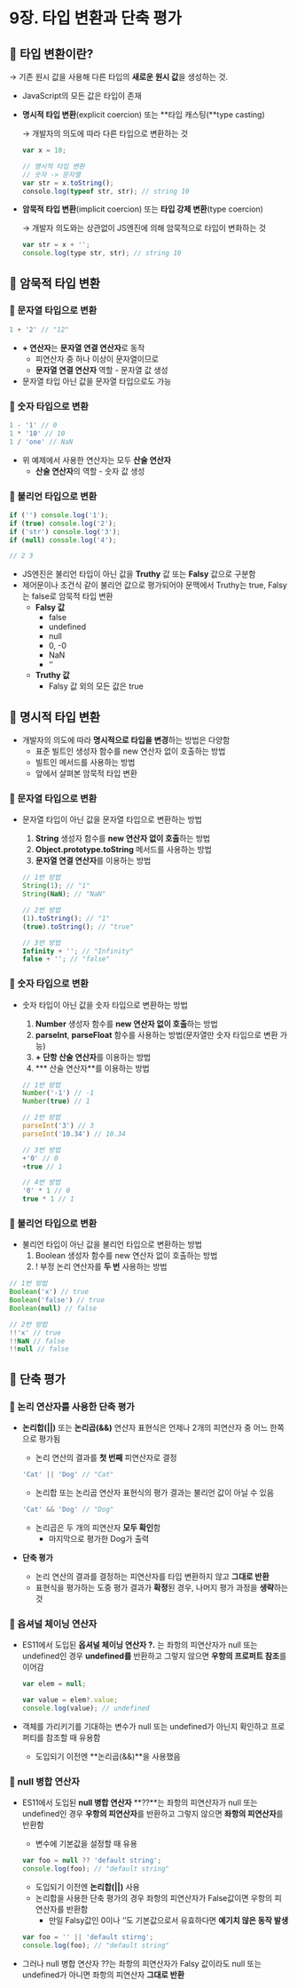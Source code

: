 # 9장. 타입 변환과 단축 평가

## 📌 타입 변환이란?

→ 기존 원시 값을 사용해 다른 타입의 **새로운 원시 값**을 생성하는 것.

- JavaScript의 모든 값은 타입이 존재
- **명시적 타입 변환**(explicit coercion) 또는 **타입 캐스팅(**type casting)
    
    → 개발자의 의도에 따라 다른 타입으로 변환하는 것
    
    ```jsx
    var x = 10;
    
    // 명시적 타입 변환
    // 숫자 -> 문자열
    var str = x.toString();
    consolo.log(typeof str, str); // string 10
    ```
    
- **암묵적 타입 변환**(implicit coercion) 또는 **타입 강제 변환**(type coercion)
    
    → 개발자 의도와는 상관없이 JS엔진에 의해 암묵적으로 타입이 변화하는 것
    
    ```jsx
    var str = x + '';
    console.log(type str, str); // string 10
    ```
    

## 📌 암묵적 타입 변환

### 📍 문자열 타입으로 변환

```jsx
1 + '2' // "12"
```

- **+ 연산자**는 **문자열 연결 연산자**로 동작
    - 피연산자 중 하나 이상이 문자열이므로
    - **문자열 연결 연산자** 역할 - 문자열 값 생성
- 문자열 타입 아닌 값을 문자열 타입으로도 가능

### 📍 숫자 타입으로 변환

```jsx
1 - '1' // 0
1 * '10' // 10
1 / 'one' // NaN
```

- 위 예제에서 사용한 연산자는 모두 **산술 연산자**
    - **산술 연산자**의 역할 - 숫자 값 생성

### 📍 불리언 타입으로 변환

```jsx
if ('') console.log('1');
if (true) console.log('2');
if ('str') console.log('3');
if (null) console.log('4');

// 2 3
```

- JS엔진은 불리언 타입이 아닌 값을 **Truthy** 값 또는 **Falsy** 값으로 구분함
- 제어문이나 조건식 같이 불리언 값으로 평가되어야 문맥에서 Truthy는 true, Falsy는 false로 암묵적 타입 변환
    - **Falsy 값**
        - false
        - undefined
        - null
        - 0, -0
        - NaN
        - ‘’
    - **Truthy 값**
        - Falsy 값 외의 모든 값은 true

## 📌 명시적 타입 변환

- 개발자의 의도에 따라 **명시적으로 타입을 변경**하는 방법은 다양함
    - 표준 빌트인 생성자 함수를 new 연산자 없이 호출하는 방법
    - 빌트인 메서드를 사용하는 방법
    - 앞에서 살펴본 암묵적 타입 변환

### 📍 문자열 타입으로 변환

- 문자열 타입이 아닌 값을 문자열 타입으로 변환하는 방법
    1. **String** 생성자 함수를 **new 연산자 없이 호출**하는 방법
    2. **Object.prototype.toString** 메서드를 사용하는 방법
    3. **문자열 연결 연산자**를 이용하는 방법
    
    ```jsx
    // 1번 방법
    String(1); // "1"
    String(NaN); // "NaN"
    
    // 2번 방법
    (1).toString(); // "1"
    (true).toString(); // "true"
    
    // 3번 방법
    Infinity + ''; // "Infinity"
    false + ''; // "false" 
    ```
    

### 📍 숫자 타입으로 변환

- 숫자 타입이 아닌 값을 숫자 타입으로 변환하는 방법
    1. **Number** 생성자 함수를 **new 연산자 없이 호출**하는 방법
    2. **parseInt**, **parseFloat** 함수를 사용하는 방법(문자열만 숫자 타입으로 변환 가능)
    3. **+ 단항 산술 연산자**를 이용하는 방법
    4. ***  산술 연산자**를 이용하는 방법
    
    ```jsx
    // 1번 방법
    Number('-1') // -1
    Number(true) // 1
    
    // 2번 방법
    parseInt('3') // 3
    parseInt('10.34') // 10.34
    
    // 3번 방법
    +'0' // 0
    +true // 1
    
    // 4번 방법
    '0' * 1 // 0
    true * 1 // 1
    ```
    

### 📍 불리언 타입으로 변환

- 불리언 타입이 아닌 값을 불리언 타입으로 변환하는 방법
    1. Boolean 생성자 함수를 new 연산자 없이 호출하는 방법
    2. ! 부정 논리 연산자를 **두 번** 사용하는 방법

```jsx
// 1번 방법
Boolean('x') // true
Boolean('false') // true
Boolean(null) // false

// 2번 방법
!!'x' // true
!!NaN // false
!!null // false
```

## 📌 단축 평가

### 📍 논리 연산자를 사용한 단축 평가

- **논리합(||)** 또는 **논리곱(&&)** 연산자 표현식은 언제나 2개의 피연산자 중 어느 한쪽으로 평가됨
    - 논리 연산의 결과를 **첫 번째** 피연산자로 결정
    
    ```jsx
    'Cat' || 'Dog' // "Cat"
    ```
    
    - 논리합 또는 논리곱 연산자 표현식의 평가 결과는 불리언 값이 아닐 수 있음
    
    ```jsx
    'Cat' && 'Dog' // "Dog"
    ```
    
    - 논리곱은 두 개의 피연산자 **모두 확인**함
        - 마지막으로 평가한 Dog가 출력
- **단축 평가**
    - 논리 연산의 결과를 결정하는 피연산자를 타입 변환하지 않고 **그대로 반환**
    - 표현식을 평가하는 도중 평가 결과가 **확정**된 경우, 나머지 평가 과정을 **생략**하는것
    

### 📍 옵셔널 체이닝 연산자

- ES11에서 도입된 **옵셔널 체이닝 연산자 ?.** 는 좌항의 피연산자가 null 또는 undefined인 경우 **undefined를** 반환하고 그렇지 않으면 **우항의 프로퍼트 참조**를 이어감
    
    ```jsx
    var elem = null;
    
    var value = elem?.value;
    console.log(value); // undefined
    ```
    
- 객체를 가리키기를 기대하는 변수가 null 또는 undefined가 아닌지 확인하고 프로퍼티를 참조할 때 유용함
    - 도입되기 이전엔 **논리곱(&&)**을 사용했음

### 📍 null 병합 연산자

- ES11에서 도입된 **null 병합 연산자** **??**는 좌항의 피연산자가 null 또는 undefined인 경우 **우항의 피연산자**를 반환하고 그렇지 않으면 **좌항의 피연산자**를 반환함
    - 변수에 기본값을 설정할 때 유용
    
    ```jsx
    var foo = null ?? 'default string';
    console.log(foo); // "default string" 
    ```
    
    - 도입되기 이전엔 **논리합(||)** 사용
    - 논리합을 사용한 단축 평가의 경우 좌항의 피연산자가 False값이면 우항의 피연산자를 반환함
        - 만일 Falsy값인 0이나 ‘’도 기본값으로서 유효하다면 **예기치 않은 동작 발생**
    
    ```jsx
    var foo = '' || 'default stirng';
    console.log(foo); // "default string" 
    ```
    
- 그러나 null 병합 연산자 ??는 좌항의 피연산자가 Falsy 값이라도 null 또는 undefined가 아니면 좌항의 피연산자 **그대로 반환**
